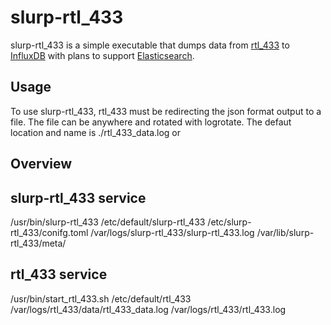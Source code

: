 # slurp-rtl_433
slurp-rtl_433 is a simple executable that dumps data from [rtl_433](https://github.com/merbanan/rtl_433) to [InfluxDB](https://www.influxdata.com/time-series-platform/influxdb/) with plans to support [Elasticsearch](https://www.elastic.co/products). 

## Usage
To use slurp-rtl_433, rtl_433 must be redirecting the json format output to a file. The file can be anywhere and rotated with logrotate. The defaut location and name is ./rtl_433_data.log or 



## Overview


## slurp-rtl_433 service
/usr/bin/slurp-rtl_433
/etc/default/slurp-rtl_433
/etc/slurp-rtl_433/conifg.toml
/var/logs/slurp-rtl_433/slurp-rtl_433.log
/var/lib/slurp-rtl_433/meta/


## rtl_433 service
/usr/bin/start_rtl_433.sh
/etc/default/rtl_433
/var/logs/rtl_433/data/rtl_433_data.log
/var/logs/rtl_433/rtl_433.log